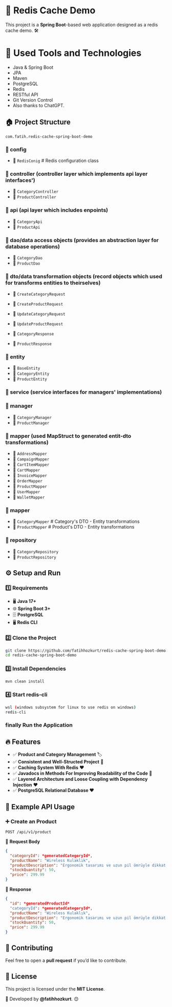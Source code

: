 # 🚀 Redis Cache Demo

This project is a **Spring Boot**-based web application designed as a redis cache demo. 🛠️

# 🤖 Used Tools and Technologies 
- Java & Spring Boot
- JPA
- Maven
- PostgreSQL
- Redis
- RESTful API
- Git Version Control
- Also thanks to ChatGPT. 

## 🏠 Project Structure

`com.fatih.redis-cache-spring-boot-demo`

### 🔘 config
  - 🔧 `RedisConig`                            # Redis configuration class

### 🔘 controller (controller layer which implements api layer interfaces')
  - 🔧 `CategoryController`                    
  - 🔧 `ProductController`                    

### 🔘 api (api layer which includes enpoints) 
  - 🔧 `CategoryApi`                         
  - 🔧 `ProductApi`                             

### 🔘 dao/data access objects (provides an abstraction layer for database operations)
  - 🔧 `CategoryDao`
  - 🔧 `ProductDao`

### 🔘 dto/data transformation objects (record objects which used for transforms entities to theirselves)
  - 🔧 `CreateCategoryRequest`             
  - 🔧 `CreateProductRequest`
  - 🔧 `UpdateCategoryRequest`
  - 🔧 `UpdateProductRequest`

  - 🔧 `CategoryResponse`
  - 🔧 `ProductResponse` 

### 🔘 entity
  - 🔧 `BaseEntity`                  
  - 🔧 `CategoryEntity`                   
  - 🔧 `ProductEntity`               

### 🔘 service (service interfaces for managers' implementations)
### 🔘 manager
  - 🔧 `CategoryManager`                                     
  - 🔧 `ProductManager`

### 🔘 mapper (used MapStruct to generated entit-dto transformations)
  - 🔧 `AddressMapper`         
  - 🔧 `CampaignMapper`          
  - 🔧 `CartItemMapper`
  - 🔧 `CartMapper`    
  - 🔧 `InvoiceMapper`
  - 🔧 `OrderMapper`
  - 🔧 `ProductMapper`
  - 🔧 `UserMapper`
  - 🔧 `WalletMapper`

### 🔘 mapper
  - 🔧 `CategoryMapper`                         # Category's DTO - Entity transformations
  - 🔧 `ProductMapper`                          # Product's DTO - Entity transformations

### 🔘 repository
  - 🔧 `CategoryRepository`           
  - 🔧 `ProductRepository`      


## ⚙️ Setup and Run

### 1️⃣ Requirements
- 🖥️ **Java 17+**
- 🌐 **Spring Boot 3+**
- 🗄️ **PostgreSQL**
- 🖥️ **Redis CLI**

### 2️⃣ Clone the Project
```sh
git clone https://github.com/fatihhozkurt/redis-cache-spring-boot-demo.git
cd redis-cache-spring-boot-demo
```

### 3️⃣ Install Dependencies
```sh
mvn clean install
```

### 4️⃣ Start redis-cli
```sh
wsl (windows subsystem for linux to use redis on windows)
redis-cli
```
### finally Run the Application



## 🔥 Features
- ✅ **Product and Category Management** 🏷️
- ✅ **Consistent and Well-Structed Project** 💬
- ✅ **Caching System With Redis** ❤️
- ✅ **Javadocs in Methods For Improving Readability of the Code** 💬
- ✅ **Layered Architecture and Loose Coupling with Dependency Injection** ❤️
- ✅ **PostgreSQL Relational Database ❤️**

## 📌 Example API Usage

### ➕ Create an Product
```http
POST /api/v1/product
```
👥 **Request Body**
```json
{
  "categoryId": *generatedCategoryId*,
  "productName": "Wireless Kulaklık",
  "productDescription": "Ergonomik tasarımı ve uzun pil ömrüyle dikkat çeken kablosuz kulaklık.",
  "stockQuantity": 50,
  "price": 299.99
}
```
🔄 **Response**
```json
{
  "id": *generatedProductId*
  "categoryId": *generatedCategoryId*,
  "productName": "Wireless Kulaklık",
  "productDescription": "Ergonomik tasarımı ve uzun pil ömrüyle dikkat çeken kablosuz mouse.",
  "stockQuantity": 50,
  "price": 299.99
}

```

## 🤝 Contributing

Feel free to open a **pull request** if you’d like to contribute.

## 📝 License

This project is licensed under the **MIT License**.

📌 Developed by **@fatihhozkurt**. 😊
